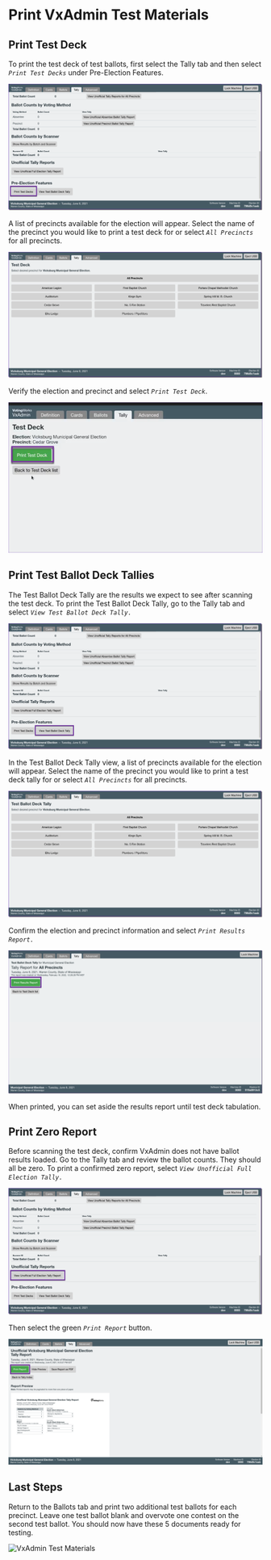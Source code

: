 # Print VxAdmin Test Materials

## Print Test Deck

To print the test deck of test ballots, first select the Tally tab and then select _`Print Test Decks`_ under Pre-Election Features.

![](<../.gitbook/assets/image (219) (1).png>)

A list of precincts available for the election will appear. Select the name of the precinct you would like to print a test deck for or select _`All Precincts`_ for all precincts.&#x20;

![](<../.gitbook/assets/image (151).png>)

Verify the election and precinct and select _`Print Test Deck`_.

![](<../.gitbook/assets/image (147).png>)

## Print Test Ballot Deck Tallies

The Test Ballot Deck Tally are the results we expect to see after scanning the test deck. To print the Test Ballot Deck Tally, go to the Tally tab and  select _`View Test Ballot Deck Tally.`_

![](<../.gitbook/assets/image (108).png>)

In the Test Ballot Deck Tally view, a list of precincts available for the election will appear. Select the name of the precinct you would like to print a test deck tally for or select _`All Precincts`_ for all precincts.

![](<../.gitbook/assets/image (205).png>)

Confirm the election and precinct information and select _`Print Results Report.`_

![](<../.gitbook/assets/image (86) (1).png>)

When printed, you can set aside the results report until test deck tabulation.

## Print Zero Report

Before scanning the test deck, confirm VxAdmin does not have ballot results loaded. Go to the Tally tab and review the ballot counts. They should all be zero. To print a confirmed zero report, select _`View Unofficial Full Election Tally.`_

![](<../.gitbook/assets/image (199) (1).png>)

Then select the green _`Print Report`_ button.

![](<../.gitbook/assets/image (125).png>)

## Last Steps

Return to the Ballots tab and print two additional test ballots for each precinct.  Leave one test ballot blank and overvote one contest on the second test ballot. You should now have these 5 documents ready for testing.

![VxAdmin Test Materials](../.gitbook/assets/la\_materials6.jpg)

